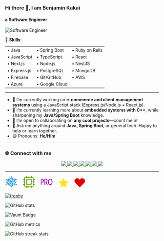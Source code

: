 ### Hi there 👋, I am Benjamin Kakai  
#### a Software Engineer  
![Software Engineer](https://github.blog/wp-content/uploads/2021/01/102393310-07478b80-3f8d-11eb-84eb-392d555ebd29.png?fit=1200%2C630)

🔧 **Skills**:

<table>
  <tr>
    <td>• Java</td>
    <td>• Spring Boot</td>
    <td>• Ruby on Rails</td>
  </tr>
  <tr>
    <td>• JavaScript</td>
    <td>• TypeScript</td>
    <td>• React</td>
  </tr>
  <tr>
    <td>• Next.js</td>
    <td>• Node.js</td>
    <td>• NestJS</td>
  </tr>
  <tr>
    <td>• Express.js</td>
    <td>• PostgreSQL</td>
    <td>• MongoDB</td>
  </tr>
  <tr>
    <td>• Firebase</td>
    <td>• Git/GitHub</td>
    <td>• AWS</td>
  </tr>
  <tr>
    <td>• Azure</td>
    <td>• Google Cloud</td>
    <td></td>
  </tr>
</table>

---

- 🔭 I’m currently working on **e-commerce and client management systems** using a JavaScript stack (Express.js/Node.js + React.js).  
- 🌱 I’m currently learning more about **embedded systems with C++**, while sharpening my **Java/Spring Boot** knowledge.  
- 👯 I’m open to collaborating on **any cool projects**—count me in!  
- 💬 Ask me anything around **Java, Spring Boot**, or general tech. Happy to help or learn together.  
- 😄 Pronouns: **He/Him**

---

### 🌐 Connect with me  
<p align="center">
  <a href="https://github.com/BenjaminKakai" target="_blank">
    <img src="https://img.shields.io/badge/GitHub-100000?style=for-the-badge&logo=github&logoColor=white"/>
  </a>
  <a href="https://www.linkedin.com/in/benjamin-kakai-7b599121a" target="_blank">
    <img src="https://img.shields.io/badge/LinkedIn-0A66C2?style=for-the-badge&logo=linkedin&logoColor=white"/>
  </a>
  <a href="https://web.facebook.com/Jaminkakai" target="_blank">
    <img src="https://img.shields.io/badge/Facebook-1877F2?style=for-the-badge&logo=facebook&logoColor=white"/>
  </a>
  <a href="https://www.instagram.com/benjaminkakai" target="_blank">
    <img src="https://img.shields.io/badge/Instagram-E4405F?style=for-the-badge&logo=instagram&logoColor=white"/>
  </a>
  <a href="https://x.com/Atechieforteky" target="_blank">
    <img src="https://img.shields.io/badge/Twitter-1DA1F2?style=for-the-badge&logo=twitter&logoColor=white"/>
  </a>
  <a href="https://stackoverflow.com/users/24178513/benjamin-kakai" target="_blank">
    <img src="https://img.shields.io/badge/StackOverflow-F48024?style=for-the-badge&logo=stackoverflow&logoColor=white"/>
  </a>
  <a href="https://benjaminkakai.netlify.app/" target="_blank">
    <img src="https://img.shields.io/badge/Portfolio-000000?style=for-the-badge&logo=icloud&logoColor=white"/>
  </a>
</p>

---

<a href='https://archiveprogram.github.com/'><img src='https://raw.githubusercontent.com/acervenky/animated-github-badges/master/assets/acbadge.gif' width='40' height='40'></a> 
<a href='https://docs.github.com/en/developers'><img src='https://raw.githubusercontent.com/acervenky/animated-github-badges/master/assets/devbadge.gif' width='40' height='40'></a> 
<a href='https://github.com/pricing'><img src='https://raw.githubusercontent.com/acervenky/animated-github-badges/master/assets/pro.gif' width='40' height='40'></a> 
<a href='https://stars.github.com/'><img src='https://raw.githubusercontent.com/acervenky/animated-github-badges/master/assets/starbadge.gif' width='35' height='35'></a> 
<a href='https://docs.github.com/en/github/supporting-the-open-source-community-with-github-sponsors'><img src='https://raw.githubusercontent.com/acervenky/animated-github-badges/master/assets/sponsorbadge.gif' width='35' height='35'></a>

[![trophy](https://github-profile-trophy.vercel.app/?username=BenjaminKakai)](https://github.com/ryo-ma/github-profile-trophy)

![GitHub stats](https://github-readme-stats.vercel.app/api?username=BenjaminKakai&show_icons=true&count_private=true)  

![Vaunt Badge](https://api.vaunt.dev/v1/github/entities/BenjaminKakai/contributions?format=svg&private=true)  

![GitHub metrics](https://metrics.lecoq.io/BenjaminKakai)  

![GitHub streak stats](https://streak-stats.demolab.com/?user=BenjaminKakai)
